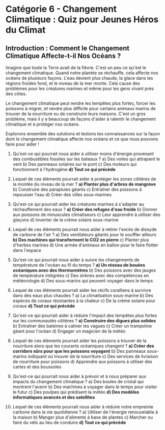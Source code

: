 # Catégorie 6 - Changement Climatique : Quiz pour Jeunes Héros du Climat

## Introduction : Comment le Changement Climatique Affecte-t-il Nos Océans ?

Imagine que toute la Terre avait de la fièvre. C'est un peu ce qu'est le changement climatique. Quand notre planète se réchauffe, cela affecte nos océans de plusieurs façons. L'eau devient plus chaude, la glace dans les régions froides fond, et le niveau de la mer monte. Cela cause des problèmes pour les créatures marines et même pour les gens vivant près des côtes.

Le changement climatique peut rendre les tempêtes plus fortes, forcer les poissons à migrer, et rendre plus difficile pour certains animaux marins de trouver de la nourriture ou de construire leurs maisons. C'est un gros problème, mais il y a beaucoup de façons d'aider à ralentir le changement climatique et à protéger nos océans.

Explorons ensemble des solutions et testons tes connaissances sur la façon dont le changement climatique affecte nos océans et ce que nous pouvons faire pour aider !

1. Qu'est-ce qui pourrait nous aider à utiliser moins d'énergie provenant des combustibles fossiles sur les bateaux ?
   a) Des voiles qui attrapent le vent
   b) Des panneaux solaires sur le pont
   c) Des moteurs qui fonctionnent à l'hydrogène
   **d) Tout ce qui précède**

2. Lequel de ces éléments pourrait aider à protéger les zones côtières de la montée du niveau de la mer ?
   **a) Planter plus d'arbres de mangrove**
   b) Construire des parapluies géants
   c) Entraîner des poissons à repousser l'eau
   d) Créer des villes sous-marines

3. Qu'est-ce qui pourrait aider les créatures marines à s'adapter au réchauffement des eaux ?
   **a) Créer des refuges d'eau froide**
   b) Donner aux poissons de minuscules climatiseurs
   c) Leur apprendre à utiliser des glaçons
   d) Inventer de la crème solaire sous-marine

4. Lequel de ces éléments pourrait nous aider à retirer l'excès de dioxyde de carbone de l'air ?
   a) Des ventilateurs géants pour le souffler ailleurs
   **b) Des machines qui transforment le CO2 en pierre**
   c) Planter plus d'herbes marines
   d) Une armée d'animaux en ballon pour le faire flotter dans l'espace

5. Qu'est-ce qui pourrait nous aider à suivre les changements de température de l'océan au fil du temps ?
   **a) Un réseau de bouées océaniques avec des thermomètres**
   b) Des poissons avec des jauges de température intégrées
   c) Des sirènes avec des compétences en météorologie
   d) Des sous-marins qui peuvent voyager dans le temps

6. Lequel de ces éléments pourrait aider les récifs coralliens à survivre dans des eaux plus chaudes ?
   a) La climatisation sous-marine
   b) Des espèces de coraux résistantes à la chaleur
   c) De la crème solaire pour coraux
   **d) Tout ce qui précède**

7. Qu'est-ce qui pourrait aider à réduire l'impact des tempêtes plus fortes sur les communautés côtières ?
   **a) Construire des digues plus solides**
   b) Entraîner des baleines à calmer les vagues
   c) Créer un trampoline géant pour l'océan
   d) Engager un magicien de la météo

8. Lequel de ces éléments pourrait aider les poissons à trouver de la nourriture alors que les courants océaniques changent ?
   **a) Créer des corridors sûrs pour que les poissons voyagent**
   b) Des panneaux sous-marins indiquant où trouver de la nourriture
   c) Des services de livraison de nourriture pour poissons
   d) Apprendre aux poissons à utiliser des cartes et des boussoles

9. Qu'est-ce qui pourrait nous aider à prévoir et à nous préparer aux impacts du changement climatique ?
   a) Des boules de cristal qui montrent l'avenir
   b) Des machines à voyager dans le temps pour visiter le futur
   c) Des poulpes qui prédisent la météo
   **d) Des modèles informatiques avancés et des satellites**

10. Lequel de ces éléments pourrait nous aider à réduire notre empreinte carbone dans la vie quotidienne ?
    a) Utiliser de l'énergie renouvelable à la maison
    b) Manger plus d'aliments à base de plantes
    c) Marcher ou faire du vélo au lieu de conduire
    **d) Tout ce qui précède**